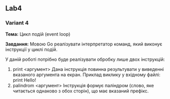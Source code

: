 ## Lab4
### Variant 4

**Тема:** Цикл подій (event loop)

**Завдання:** Мовою Go реалізувати інтерпретатор команд, який виконує інструкції у циклі подій.

У даній роботі потрібно буде реалізувати обробку лише двох інструкцій:
1. print <аргумент>
Дана інструкція повинна результувати у виведенні вказаного аргумента на екран.
Приклад виклику у вхідному файлі:
print Hello!
2. palindrom <аргумент> 
Інструкція формує паліндром (слово, яке читається однаково з обох сторін), що має вказаний префікс.
